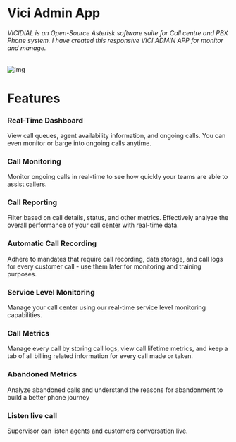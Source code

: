 # Vici Admin App

###### VICIDIAL is an Open-Source Asterisk software suite for Call centre and PBX Phone system. I have created this responsive VICI ADMIN APP for monitor and manage.

![img](https://i.imgur.com/ycUOyCZ.png)


# Features

### Real-Time Dashboard
View call queues, agent availability information, and ongoing calls. You can even monitor or barge into ongoing calls anytime.

### Call Monitoring
Monitor ongoing calls in real-time to see how quickly your teams are able to assist callers.

### Call Reporting
Filter based on call details, status, and other metrics. Effectively analyze the overall performance of your call center with real-time data.

### Automatic Call Recording
Adhere to mandates that require call recording, data storage, and call logs for every customer call - use them later for monitoring and training purposes.

### Service Level Monitoring
Manage your call center using our real-time service level monitoring capabilities.

### Call Metrics
Manage every call by storing call logs, view call lifetime metrics, and keep a tab of all billing related information for every call made or taken.

### Abandoned Metrics
Analyze abandoned calls and understand the reasons for abandonment to build a better phone journey

### Listen live call
Supervisor can listen agents and customers conversation live.
